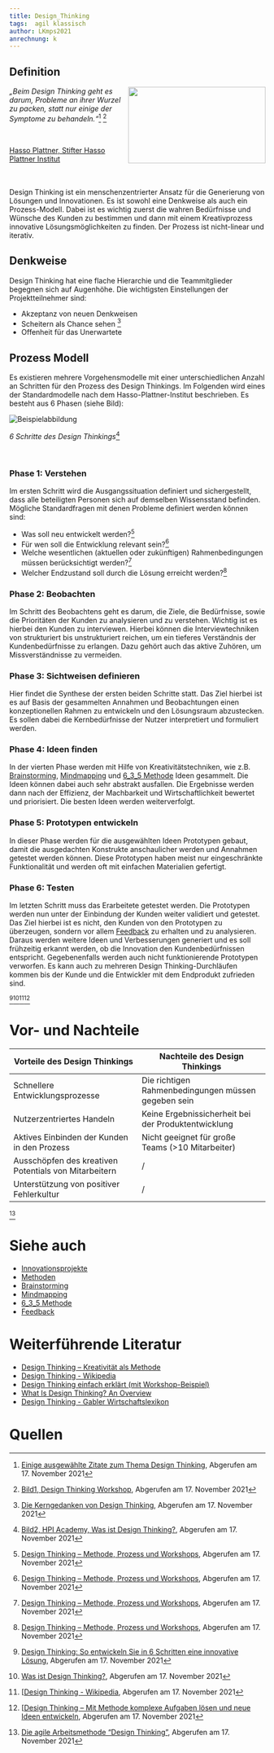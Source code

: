 ```yaml
---
title: Design_Thinking
tags:  agil klassisch
author: LKmps2021
anrechnung: k
---
```



## Definition

<img align="right" width="270" height="150" src="Design_Thinking/Design-Thinking.jpg">

*„Beim Design Thinking geht es darum, Probleme an ihrer Wurzel zu packen, statt nur einige der Symptome zu behandeln.“*[^1] [^2] 

<br />

[Hasso Plattner, Stifter Hasso Plattner Institut](https://de.wikipedia.org/wiki/Hasso_Plattner)           

  
<br />
<br />
Design Thinking ist ein menschenzentrierter Ansatz für die Generierung von Lösungen und Innovationen. Es ist sowohl eine Denkweise als auch ein Prozess-Modell. Dabei ist es wichtig zuerst die wahren Bedürfnisse und Wünsche des Kunden zu bestimmen und dann mit einem Kreativprozess innovative Lösungsmöglichkeiten zu finden.  Der Prozess ist nicht-linear und iterativ.

## Denkweise
Design Thinking hat eine flache Hierarchie und die Teammitglieder begegnen sich auf Augenhöhe. Die wichtigsten Einstellungen der Projektteilnehmer sind:

* Akzeptanz von neuen Denkweisen
* Scheitern als Chance sehen [^3]
* Offenheit für das Unerwartete 


## Prozess Modell 

Es existieren mehrere Vorgehensmodelle mit einer unterschiedlichen Anzahl an Schritten für den Prozess des Design Thinkings. Im Folgenden wird eines der Standardmodelle nach dem Hasso-Plattner-Institut beschrieben. Es besteht aus 6 Phasen (siehe Bild): 


![Beispielabbildung](Design_Thinking/design_Thinking_Bild1.png)

*6 Schritte des Design Thinkings*[^4]

<br />

### Phase 1: Verstehen 
Im ersten Schritt wird die Ausgangssituation definiert und sichergestellt, dass alle beteiligten Personen sich auf demselben Wissensstand befinden. Mögliche Standardfragen mit denen Probleme definiert werden können sind:
* Was soll neu entwickelt werden?[^5]
* Für wen soll die Entwicklung relevant sein?[^5]
* Welche wesentlichen (aktuellen oder zukünftigen) Rahmenbedingungen müssen berücksichtigt werden?[^5]
* Welcher Endzustand soll durch die Lösung erreicht werden?[^5]

### Phase 2: Beobachten
Im Schritt des Beobachtens geht es darum, die Ziele, die Bedürfnisse, sowie die Prioritäten der Kunden zu analysieren und zu verstehen. Wichtig ist es hierbei den Kunden zu interviewen. Hierbei können die Interviewtechniken von strukturiert bis unstrukturiert reichen, um ein tieferes Verständnis der Kundenbedürfnisse zu erlangen. Dazu gehört auch das aktive Zuhören, um Missverständnisse zu vermeiden.

### Phase 3: Sichtweisen definieren 
Hier findet die Synthese der ersten beiden Schritte statt. Das Ziel hierbei ist es auf Basis der gesammelten Annahmen und Beobachtungen einen konzeptionellen Rahmen zu entwickeln und den Lösungsraum abzustecken. Es sollen dabei die Kernbedürfnisse der Nutzer interpretiert und formuliert werden.

### Phase 4: Ideen finden
In der vierten Phase werden mit Hilfe von Kreativitätstechniken, wie z.B. [Brainstorming](Brainstorming.md), [Mindmapping](Mindmapping.md) und [6_3_5 Methode](
6_3_5_Methode.md) Ideen gesammelt. Die Ideen können dabei auch sehr abstrakt ausfallen. Die Ergebnisse werden dann nach der Effizienz, der Machbarkeit und Wirtschaftlichkeit bewertet und priorisiert. Die besten Ideen werden weiterverfolgt.

### Phase 5: Prototypen entwickeln 
In dieser Phase werden für die ausgewählten Ideen Prototypen gebaut, damit die ausgedachten Konstrukte anschaulicher werden und Annahmen getestet werden können. Diese Prototypen haben meist nur eingeschränkte Funktionalität und werden oft mit einfachen Materialien gefertigt.

### Phase 6: Testen 
Im letzten Schritt muss das Erarbeitete getestet werden. Die Prototypen werden nun unter der Einbindung der Kunden weiter validiert und getestet. Das Ziel hierbei ist es nicht, den Kunden von den Prototypen zu überzeugen, sondern vor allem [Feedback](Feedbackgespräche.md) zu erhalten und zu analysieren. Daraus werden weitere Ideen und Verbesserungen generiert und es soll frühzeitig erkannt werden, ob die Innovation den Kundenbedürfnissen entspricht. Gegebenenfalls werden auch nicht funktionierende Prototypen verworfen. Es kann auch zu mehreren Design Thinking-Durchläufen kommen bis der Kunde und die Entwickler mit dem Endprodukt zufrieden sind. 

[^6][^7][^8][^9]

# Vor- und Nachteile

| Vorteile des Design Thinkings|  Nachteile des Design Thinkings |
| ----------------------------- | ------------------------------- |
| Schnellere Entwicklungsprozesse | Die richtigen Rahmenbedingungen müssen gegeben sein  |
| Nutzerzentriertes Handeln  | Keine Ergebnissicherheit bei der Produktentwicklung  |
| Aktives Einbinden der Kunden in den Prozess | Nicht geeignet für große Teams (>10 Mitarbeiter) |
| Ausschöpfen des kreativen Potentials von Mitarbeitern  | / |
| Unterstützung von positiver Fehlerkultur  | / |

[^10]



# Siehe auch

* [Innovationsprojekte](Innovationsprojekte.md)
* [Methoden](Methoden.md)
* [Brainstorming](Brainstorming.md)
* [Mindmapping](Mindmapping.md)
* [6_3_5 Methode](6_3_5_Methode.md)
* [Feedback](Feedbackgespräche.md)


# Weiterführende Literatur
* [Design Thinking – Kreativität als Methode](https://www.fu-berlin.de/en/sites/nachhaltigkeit/10_dokumente/DesignThinking-Kreativitaet-als-Methode.pdf) 
* [Design Thinking - Wikipedia](https://de.wikipedia.org/wiki/Design_Thinking)
* [Design Thinking einfach erklärt (mit Workshop-Beispiel)](https://www.youtube.com/watch?v=KH_zqH8EgDo)
* [What Is Design Thinking? An Overview](https://www.youtube.com/watch?v=gHGN6hs2gZY)
* [Design Thinking - Gabler Wirtschaftslexikon](https://wirtschaftslexikon.gabler.de/definition/design-thinking-54120)


# Quellen 

[^1]:[Einige ausgewählte Zitate zum Thema Design Thinking](https://www.google.com/url?sa=t&rct=j&q=&esrc=s&source=web&cd=&cad=rja&uact=8&ved=2ahUKEwiSt-fh8ab0AhW2hP0HHWnnCxYQFnoECAoQAw&url=https%3A%2F%2Fhpi.de%2Ffileadmin%2Fuser_upload%2Fhpi%2Fdokumente%2Fpressemitteilungen%2F2015%2F20151012_Zitate_DesignThinking_final.pdf&usg=AOvVaw1V7xMxVHaKRkGpU3s36465), Abgerufen am 17. November 2021
[^2]:[Bild1, Design Thinking Workshop](https://startups-nordwest.de/wp-content/uploads/2018/04/Design-Thinking.jpg), Abgerufen am 17. November 2021
[^3]:[Die Kerngedanken von Design Thinking](https://www.diegluehbirne.de/innovationen-mit-design-thinking/), Abgerufen am 17. November 2021
[^4]:[Bild2, HPI Academy, Was ist Design Thinking?](https://hpi-academy.de/fileadmin/_processed_/b/9/csm_Design_Thinking_Prozess_DE_6c695bcd10.png), Abgerufen am 17. November 2021
[^5]: [Design Thinking – Methode, Prozess und Workshops](https://iconstorm.com/design-thinking/), Abgerufen am 17. November 2021
[^5]: [A Guide to the Project Management Body of Knowledge (PMBOK® Guide)](https://www.pmi.org/pmbok-guide-standards/foundational/PMBOK)
[^6]:[Design Thinking: So entwickeln Sie in 6 Schritten eine innovative Lösung](https://digitalzentrum.berlin/design-thinking-prozess-erklaert), Abgerufen am 17. November 2021
[^7]:[Was ist Design Thinking?](https://hpi-academy.de/design-thinking/was-ist-design-thinking.html), Abgerufen am 17. November 2021
[^8]:[[Design Thinking - Wikipedia](https://de.wikipedia.org/wiki/Design_Thinking), Abgerufen am 17. November 2021
[^9]:[[Design Thinking – Mit Methode komplexe Aufgaben lösen und neue Ideen entwickeln](https://digitaleneuordnung.de/blog/design-thinking-methode/), Abgerufen am 17. November 2021
[^10]:[Die agile Arbeitsmethode “Design Thinking”](https://www.sigel-office.com/de/magazin/die-agile-arbeitsmethode-design-thinking/), Abgerufen am 17. November 2021

